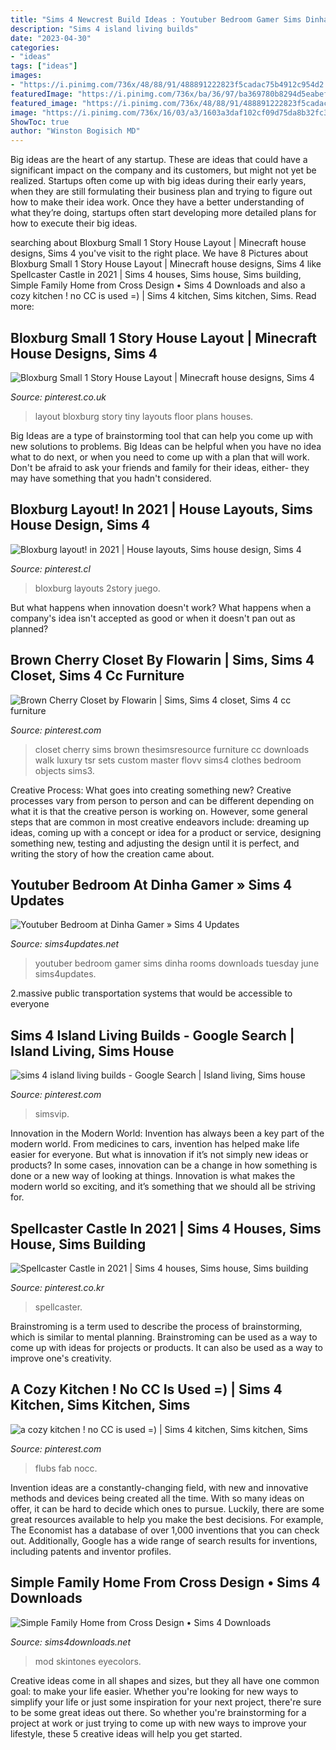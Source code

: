 ```yaml
---
title: "Sims 4 Newcrest Build Ideas : Youtuber Bedroom Gamer Sims Dinha Rooms Downloads Tuesday June Sims4updates"
description: "Sims 4 island living builds"
date: "2023-04-30"
categories:
- "ideas"
tags: ["ideas"]
images:
- "https://i.pinimg.com/736x/48/88/91/488891222823f5cadac75b4912c954d2.jpg"
featuredImage: "https://i.pinimg.com/736x/ba/36/97/ba369780b8294d5eabef0fcaa80718d4.jpg"
featured_image: "https://i.pinimg.com/736x/48/88/91/488891222823f5cadac75b4912c954d2.jpg"
image: "https://i.pinimg.com/736x/16/03/a3/1603a3daf102cf09d75da8b32fc3232f--luxury-closet-walk-in-closet.jpg"
ShowToc: true
author: "Winston Bogisich MD"
---
```



Big ideas are the heart of any startup. These are ideas that could have a significant impact on the company and its customers, but might not yet be realized. Startups often come up with big ideas during their early years, when they are still formulating their business plan and trying to figure out how to make their idea work. Once they have a better understanding of what they’re doing, startups often start developing more detailed plans for how to execute their big ideas.

	

		
searching about Bloxburg Small 1 Story House Layout | Minecraft house designs, Sims 4 you've visit to the right place. We have 8 Pictures about Bloxburg Small 1 Story House Layout | Minecraft house designs, Sims 4 like Spellcaster Castle in 2021 | Sims 4 houses, Sims house, Sims building, Simple Family Home from Cross Design • Sims 4 Downloads and also a cozy kitchen ! no CC is used =) | Sims 4 kitchen, Sims kitchen, Sims. Read more:
		
    
## Bloxburg Small 1 Story House Layout | Minecraft House Designs, Sims 4

<img loading=lazy src="https://i.pinimg.com/736x/af/7a/b7/af7ab7e35acea5e832ccd5f8cf7b78e5.jpg" onerror="this.onerror=null;this.src='https://tse4.mm.bing.net/th?id=OIP.LqANz0xDEBIgXt40nXfQuQHaEg&amp;pid=15.1';" alt="Bloxburg Small 1 Story House Layout | Minecraft house designs, Sims 4">

_Source: pinterest.co.uk_

>layout bloxburg story tiny layouts floor plans houses. 

	

Big Ideas are a type of brainstorming tool that can help you come up with new solutions to problems. Big Ideas can be helpful when you have no idea what to do next, or when you need to come up with a plan that will work. Don't be afraid to ask your friends and family for their ideas, either- they may have something that you hadn't considered.

    
## Bloxburg Layout! In 2021 | House Layouts, Sims House Design, Sims 4

<img loading=lazy src="https://i.pinimg.com/736x/a4/dc/88/a4dc8860ee24e34c213516db2d33502b.jpg" onerror="this.onerror=null;this.src='https://tse1.mm.bing.net/th?id=OIP.Jw1PMDVY830JzUMAsBV8lQHaHU&amp;pid=15.1';" alt="Bloxburg layout! in 2021 | House layouts, Sims house design, Sims 4">

_Source: pinterest.cl_

>bloxburg layouts 2story juego. 

	

But what happens when innovation doesn't work? What happens when a company's idea isn't accepted as good or when it doesn't pan out as planned?

    
## Brown Cherry Closet By Flowarin | Sims, Sims 4 Closet, Sims 4 Cc Furniture

<img loading=lazy src="https://i.pinimg.com/736x/16/03/a3/1603a3daf102cf09d75da8b32fc3232f--luxury-closet-walk-in-closet.jpg" onerror="this.onerror=null;this.src='https://tse4.mm.bing.net/th?id=OIP.sZITtNBsAycq1SAopLUUJgHaFj&amp;pid=15.1';" alt="Brown Cherry Closet by Flowarin | Sims, Sims 4 closet, Sims 4 cc furniture">

_Source: pinterest.com_

>closet cherry sims brown thesimsresource furniture cc downloads walk luxury tsr sets custom master flovv sims4 clothes bedroom objects sims3. 

	

Creative Process: What goes into creating something new?
Creative processes vary from person to person and can be different depending on what it is that the creative person is working on. However, some general steps that are common in most creative endeavors include: dreaming up ideas, coming up with a concept or idea for a product or service, designing something new, testing and adjusting the design until it is perfect, and writing the story of how the creation came about.

    
## Youtuber Bedroom At Dinha Gamer » Sims 4 Updates

<img loading=lazy src="https://sims4updates.net/wp-content/uploads/2016/06/2942-670x377.jpg" onerror="this.onerror=null;this.src='https://tse4.mm.bing.net/th?id=OIP.a6fVMoAmQBobq_-4XqTWnwHaEK&amp;pid=15.1';" alt="Youtuber Bedroom at Dinha Gamer » Sims 4 Updates">

_Source: sims4updates.net_

>youtuber bedroom gamer sims dinha rooms downloads tuesday june sims4updates. 

	

2.massive public transportation systems that would be accessible to everyone

    
## Sims 4 Island Living Builds - Google Search | Island Living, Sims House

<img loading=lazy src="https://i.pinimg.com/736x/29/c8/21/29c8215fc6e3b091028062c31fdbf529.jpg" onerror="this.onerror=null;this.src='https://tse3.mm.bing.net/th?id=OIP.C9EUcinLLu1mi0QzgDCmbgHaFc&amp;pid=15.1';" alt="sims 4 island living builds - Google Search | Island living, Sims house">

_Source: pinterest.com_

>simsvip. 

	

Innovation in the Modern World:
Invention has always been a key part of the modern world. From medicines to cars, invention has helped make life easier for everyone. But what is innovation if it’s not simply new ideas or products? In some cases, innovation can be a change in how something is done or a new way of looking at things. Innovation is what makes the modern world so exciting, and it’s something that we should all be striving for.

    
## Spellcaster Castle In 2021 | Sims 4 Houses, Sims House, Sims Building

<img loading=lazy src="https://i.pinimg.com/736x/ba/36/97/ba369780b8294d5eabef0fcaa80718d4.jpg" onerror="this.onerror=null;this.src='https://tse1.mm.bing.net/th?id=OIP.pFfX-HJCWzSILrh2xdqlTwHaHa&amp;pid=15.1';" alt="Spellcaster Castle in 2021 | Sims 4 houses, Sims house, Sims building">

_Source: pinterest.co.kr_

>spellcaster. 

	

Brainstroming is a term used to describe the process of brainstorming, which is similar to mental planning. Brainstroming can be used as a way to come up with ideas for projects or products. It can also be used as a way to improve one's creativity.

    
## A Cozy Kitchen ! No CC Is Used =) | Sims 4 Kitchen, Sims Kitchen, Sims

<img loading=lazy src="https://i.pinimg.com/736x/48/88/91/488891222823f5cadac75b4912c954d2.jpg" onerror="this.onerror=null;this.src='https://tse1.mm.bing.net/th?id=OIP.rWmj4jhY7c_Ugfs333ZdlgHaEC&amp;pid=15.1';" alt="a cozy kitchen ! no CC is used =) | Sims 4 kitchen, Sims kitchen, Sims">

_Source: pinterest.com_

>flubs fab nocc. 

	

Invention ideas are a constantly-changing field, with new and innovative methods and devices being created all the time. With so many ideas on offer, it can be hard to decide which ones to pursue. Luckily, there are some great resources available to help you make the best decisions. For example, The Economist has a database of over 1,000 inventions that you can check out. Additionally, Google has a wide range of search results for inventions, including patents and inventor profiles.

    
## Simple Family Home From Cross Design • Sims 4 Downloads

<img loading=lazy src="https://sims4downloads.net/wp-content/uploads/2020/10/Simple-Family-Home.jpg" onerror="this.onerror=null;this.src='https://tse1.mm.bing.net/th?id=OIP.IdjgztRk-oh10Ucz_nlFVwHaEK&amp;pid=15.1';" alt="Simple Family Home from Cross Design • Sims 4 Downloads">

_Source: sims4downloads.net_

>mod skintones eyecolors. 

	

Creative ideas come in all shapes and sizes, but they all have one common goal: to make your life easier. Whether you're looking for new ways to simplify your life or just some inspiration for your next project, there're sure to be some great ideas out there. So whether you're brainstorming for a project at work or just trying to come up with new ways to improve your lifestyle, these 5 creative ideas will help you get started.

